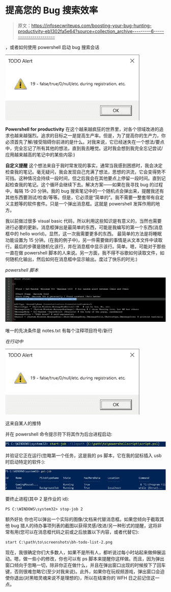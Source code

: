 # 提高您的 Bug 搜索效率

> 原文：<https://infosecwriteups.com/boosting-your-bug-hunting-productivity-eb1302fa5e64?source=collection_archive---------6----------------------->

，或者如何使用 powershell 启动 bug 搜索会话

![](img/eb96e566b7b6938f14ac16c2afc3cae6.png)

**Powershell for productivity** 在这个越来越疯狂的世界里，对各个领域改进的追求也越来越强烈。追求的目标之一是提高生产率。但是，为了提高你的生产力，你必须首先了解/接受阻碍你前进的是什么。对我来说，它已经迷失在一个想法/要点中，完全忘记了所有其他的想法，直到我去睡觉。这时我会想到我完全忘记尝试/应用越来越高的笔记中的某些内容:)

**自定义提醒** 这个想法来自于我时常发现的事实，通常当我感到困惑时，我会决定检查我的笔记。毫无疑问，我会发现自己充满了想法，思想的洪流，它会变得势不可挡。这种情况会持续一段时间，但之后我会在其他要点上停留一段时间。直到记起检查我的笔记。这个循环会继续下去。解决方案——如果在我寻找 bug 的过程中，每隔 15-20 分钟。我的 bug 搜索笔记中的一个随机点会弹出来，提醒我还有其他东西要测试/检查/等等。但是，它必须是“简单的”。我不需要一整套带有自定义主题等的软件套件。只是一个弹出消息框。这就是 powershell 发挥作用的地方。

我以前做过很多 visual basic 代码，所以利用这些知识是有意义的，当然也需要进行必要的更新。消息框弹出是最简单的东西，可能是我编写的第一个东西(消息框中的 hello world)。显然，这一次我需要更多的东西。
最简单的方法是将睡眠功能设置为 15 分钟。(在我的例子中)，另一件需要做的事情是从文本文件中读取行。最后的步骤是随机化该行，并在消息框中显示该行。简单。嗯，可能对于那些一直在做 powershell 脚本的人来说。另一方面，我不得不谷歌如何读取文件，如何随机化输出，然后如何在消息框中显示输出。度过了快乐的时光:)

*powershell 脚本*

![](img/8f58f50e4ce48133ea783cb64cf724d8.png)

唯一的先决条件是 notes.txt 有每个注释项目符号/新行

*在行动中*

![](img/eb96e566b7b6938f14ac16c2afc3cae6.png)

这来自某人的推特

并在 powershell 命令提示符下将其作为后台进程启动:

![](img/597ebd1de5d6f655748b3fe34b7b2cfb.png)

并验证它正在运行(忽略第一个任务，这是我的 ps 脚本，它在我的鼠标插入 usb 时启动特定的软件:):

![](img/6c833e31416a24f98640f3b86e96c383.png)

要终止进程(其中 2 是作业的 id):

```
PS C:\WINDOWS\system32> stop-job 2
```

额外好处
你也可以弹出一个实际的图像/文档来代替消息框。如果您倾向于截取其他 bug 猎人的待办事项列表的截图以获得灵感/改进/另一种形式的提醒，这将非常有用(您可以在消息框代码之前或之后放置以下内容，或者代替它):

```
start C:\path\to\screenshots\bh-todo-list-2.png
```

现在，我很确定你们大多数人，如果不是所有人，都听说过每小时站起来做伸展运动。嗯，做一些小的修改，你也可以有 ps 脚本来提醒你这样做。而且，因为弹出窗口倾向于忽略一切，除非你正在做什么，并且在弹出窗口出现的时候按下了回车键，否则很难忽略它(至少对我来说)。此外，如果你在玩视频游戏，弹出窗口会迫使你退出(对黑暗灵魂来说不是理想的)，所以在结束你的 WFH 日之前记住这一点。